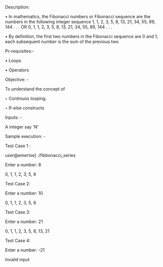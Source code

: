

Description:

• In mathematics, the Fibonacci numbers or Fibonacci sequence are the numbers in the following integer sequence 1, 1, 2, 3, 5, 8, 13, 21, 34, 55, 89, 144 . . . OR 0, 1, 1, 2, 3, 5, 8, 13, 21, 34, 55, 89, 144 . . .

• By definition, the first two numbers in the Fibonacci sequence are 0 and 1, each subsequent number is the sum of the previous two

Pr-requisites:-

• Loops

• Operators

Objective: -

To understand the concept of

◦ Continuos looping.

◦ If-else constructs

Inputs: -

A integer say 'N' 

Sample execution: -

Test Case 1 :

user@emertxe] ./fibbonacci_series

Enter a number: 8

0, 1, 1, 2, 3, 5, 8

Test Case 2:

Enter a number: 10

0, 1, 1, 2, 3, 5, 8

Test Case 3:

Enter a number: 21

0, 1, 1, 2, 3, 5, 8, 13, 21

Test Case 4:

Enter a number: -21

Invalid input

